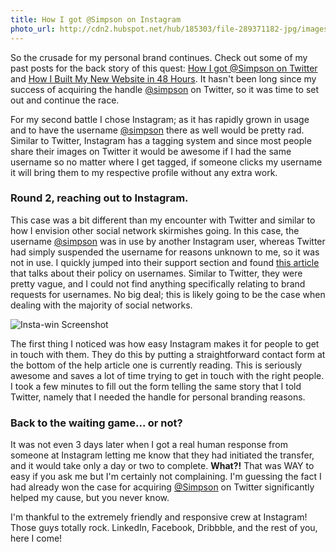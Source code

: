 ```yaml
---
title: How I got @Simpson on Instagram
photo_url: http://cdn2.hubspot.net/hub/185303/file-289371182-jpg/images/marquee/instagram.jpg
---
```


So the crusade for my personal brand continues. Check out some of my past posts for the back story of this quest: [How I got @Simpson on Twitter](http://simp.sn/how-i-got-simpson-on-twitter/) and [How I Built My New Website in 48 Hours](http://simp.sn/how-i-built-my-new-website-in-48-hours/). It hasn't been long since my success of acquiring the handle [@simpson](http://twitter.com/simpson) on Twitter, so it was time to set out and continue the race.

For my second battle I chose Instagram; as it has rapidly grown in usage and to have the username [@simpson](http://instagram.comsimpson) there as well would be pretty rad. Similar to Twitter, Instagram has a tagging system and since most people share their images on Twitter it would be awesome if I had the same username so no matter where I get tagged, if someone clicks my username it will bring them to my respective profile without any extra work.

### Round 2, reaching out to Instagram.

This case was a bit different than my encounter with Twitter and similar to how I envision other social network skirmishes going. In this case, the username [@simpson](http://instagram.com/simpson) was in use by another Instagram user, whereas Twitter had simply suspended the username for reasons unknown to me, so it was not in use. I quickly jumped into their support section and found [this article](http://help.instagram.com/customer/portal/articles/267649-i-want-a-username-that-is-inactive) that talks about their policy on usernames. Similar to Twitter, they were pretty vague, and I could not find anything specifically relating to brand requests for usernames. No big deal; this is likely going to be the case when dealing with the majority of social networks.

![Insta-win Screenshot](http://static.simp.sn/assets/simpson-instavictory.jpg)

The first thing I noticed was how easy Instagram makes it for people to get in touch with them. They do this by putting a straightforward contact form at the bottom of the help article one is currently reading. This is seriously awesome and saves a lot of time trying to get in touch with the right people. I took a few minutes to fill out the form telling the same story that I told Twitter, namely that I needed the handle for personal branding reasons.

### Back to the waiting game... or not?

It was not even 3 days later when I got a real human response from someone at Instagram letting me know that they had initiated the transfer, and it would take only a day or two to complete. **What?!** That was WAY to easy if you ask me but I'm certainly not complaining. I'm guessing the fact I had already won the case for acquiring [@Simpson](http://twitter.com/simpson) on Twitter significantly helped my cause, but you never know.

I'm thankful to the extremely friendly and responsive crew at Instagram! Those guys totally rock. LinkedIn, Facebook, Dribbble, and the rest of you, here I come!

